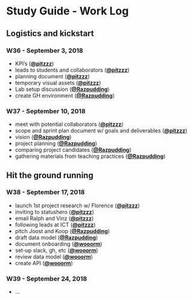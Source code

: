 # Study Guide - Work Log

[pitzzz]: https://github.com/pitzzz

[razpudding]: https://github.com/razpudding

[wooorm]: https://github.com/wooorm

## Logistics and kickstart

### W36 - September 3, 2018

*   KPI’s ([**@pitzzz**][pitzzz])
*   leads to students and collaborators ([**@pitzzz**][pitzzz])
*   planning document ([**@pitzzz**][pitzzz])
*   temporary visual assets ([**@pitzzz**][pitzzz])
*   Lab setup discussion ([**@Razpudding**][razpudding])
*   create GH environment ([**@Razpudding**][razpudding])

### W37 - September 10, 2018

*   meet with potential collaborators ([**@pitzzz**][pitzzz])
*   scope and sprint plan document w/ goals and deliverables ([**@pitzzz**][pitzzz])
*   vision ([**@Razpudding**][razpudding])
*   project planning ([**@Razpudding**][razpudding])
*   comparing project candidates ([**@Razpudding**][razpudding])
*   gathering materials from teaching practices ([**@Razpudding**][razpudding])

## Hit the ground running

### W38 - September 17, 2018

*   launch 1st project research w/ Florence ([**@pitzzz**][pitzzz])
*   inviting to statushero ([**@pitzzz**][pitzzz])
*   email Ralph and Vinz ([**@pitzzz**][pitzzz])
*   following leads at ICT ([**@pitzzz**][pitzzz])
*   pitch Joost and Koop ([**@Razpudding**][razpudding])
*   draft data model ([**@Razpudding**][razpudding])
*   document onboarding ([**@wooorm**][wooorm])
*   set-up slack, gh, etc ([**@wooorm**][wooorm])
*   review data model ([**@wooorm**][wooorm])
*   create API ([**@wooorm**][wooorm])

### W39 - September 24, 2018

*   …
